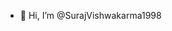 - 👋 Hi, I’m @SurajVishwakarma1998

<!---
SurajVishwakarma1998/SurajVishwakarma1998 is a ✨ special ✨ repository because its `README.md` (this file) appears on your GitHub profile.
You can click the Preview link to take a look at your changes.
--->
